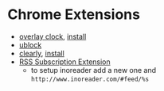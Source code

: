 Chrome Extensions
=================

- [overlay clock][overlayclock], [install][overlayclockinstall]
- [ublock][ublock]
- [clearly][clearly], [install][clearlyinstall]
- [RSS Subscription Extension][rss]
    - to setup inoreader add a new one and ```http://www.inoreader.com/#feed/%s``` 

[clearly]: https://evernote.com/clearly/
[clearlyinstall]: https://chrome.google.com/webstore/detail/clearly/iooicodkiihhpojmmeghjclgihfjdjhj
[overlayclock]: https://github.com/yaronf/overlay-clock
[overlayclockinstall]: https://chrome.google.com/webstore/detail/overlay-clock/oocmeehjidegkkilebmenjdogocfefbd?utm_source=chrome-app-launcher-info-dialog
[rss]: https://chrome.google.com/webstore/detail/rss-subscription-extensio/nlbjncdgjeocebhnmkbbbdekmmmcbfjd
[ublock]: https://github.com/gorhill/uBlock